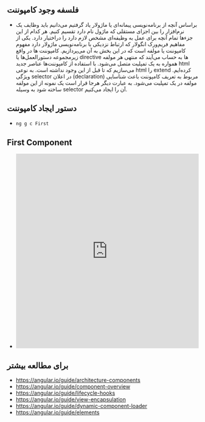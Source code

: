 ## فلسفه وجود کامپوننت

- براساس آنچه از برنامه‌نویسی پیمانه‌ای یا ماژولار یاد گرفتیم می‌دانیم باید وظایف یک نرم‌افزار را بین اجزای مستقلی که ماژول نام دارد تقسیم کنیم. هر کدام از این جزءها تمام آنچه برای عمل به وظیفه‌ای مشخص لازم دارد را دراختیار دارد. یکی از مفاهیم فریم‌ورک انگولار که ارتباط نزدیکی با برنامه‌نویسی ماژولار دارد مفهوم کامپوننت یا مولفه است که در این بخش به آن می‌پردازیم. کامپوننت ها در واقع زیرمجموعه دستورالعمل‌ها یا directive ها به حساب می‌آیند که منتهی هر مولفه همواره به یک تمپلیت متصل می‌شود. با استفاده از کامپوننت‌ها عناصر جدید html می‌سازیم که تا قبل از این وجود نداشته است. به نوعی html را extend کرده‌ایم. ویژگی selector در اعلان (declaration) مربوط به تعریف کامپوننت باعث شناسایی مولفه در یک تمپلیت می‌شود. به عبارت دیگر هرجا قرار است یک نمونه از این مولفه ساخته شود به وسیله selector آن را ایجاد می‌کنیم.

## دستور ایجاد کامپوننت

- ```bash
  ng g c First
  ```

## First Component

- <iframe height="512" style="width: 100%;" frameborder="no" loading="lazy" allowtransparency="true" allowfullscreen="true" src="https://stackblitz.com/edit/angular-ivy-first-component?ctl=1&embed=1&file=src/app/app.component.html"></iframe>

## برای مطالعه بیشتر

- https://angular.io/guide/architecture-components
- https://angular.io/guide/component-overview
- https://angular.io/guide/lifecycle-hooks
- https://angular.io/guide/view-encapsulation
- https://angular.io/guide/dynamic-component-loader
- https://angular.io/guide/elements
